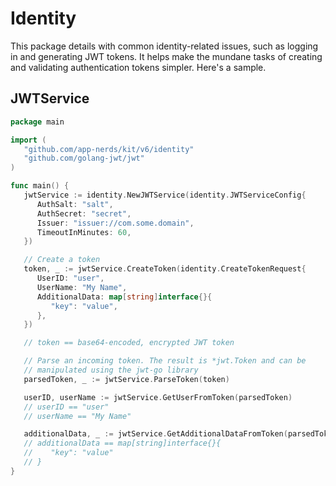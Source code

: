 # Identity

This package details with common identity-related issues, such as logging in and generating JWT tokens. It helps make the mundane tasks of creating and validating authentication tokens simpler. Here's a sample.

## JWTService

```go
package main

import (
   "github.com/app-nerds/kit/v6/identity"
   "github.com/golang-jwt/jwt"
)

func main() {
   jwtService := identity.NewJWTService(identity.JWTServiceConfig{
      AuthSalt: "salt",
      AuthSecret: "secret",
      Issuer: "issuer://com.some.domain",
      TimeoutInMinutes: 60,
   })

   // Create a token
   token, _ := jwtService.CreateToken(identity.CreateTokenRequest{
      UserID: "user",
      UserName: "My Name",
      AdditionalData: map[string]interface{}{
         "key": "value",
      },
   })

   // token == base64-encoded, encrypted JWT token

   // Parse an incoming token. The result is *jwt.Token and can be 
   // manipulated using the jwt-go library
   parsedToken, _ := jwtService.ParseToken(token)

   userID, userName := jwtService.GetUserFromToken(parsedToken)
   // userID == "user"
   // userName == "My Name"

   additionalData, _ := jwtService.GetAdditionalDataFromToken(parsedToken)
   // additionalData == map[string]interface{}{
   //    "key": "value"
   // }
}
```
